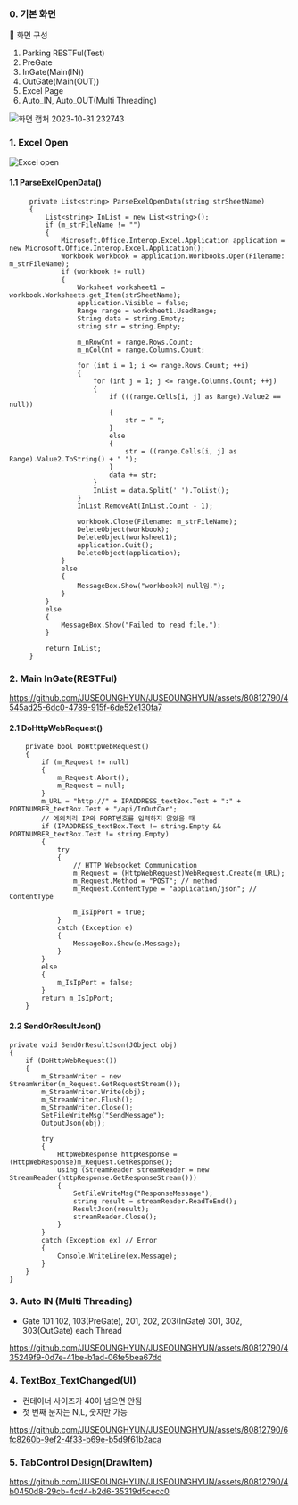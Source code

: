 ### 0. 기본 화면

📍 화면 구성
1. Parking RESTFul(Test)
2. PreGate
3. InGate(Main(IN))
4. OutGate(Main(OUT))
5. Excel Page
6. Auto_IN, Auto_OUT(Multi Threading)

![화면 캡처 2023-10-31 232743](https://github.com/JUSEOUNGHYUN/JUSEOUNGHYUN/assets/80812790/23cb2005-5dba-4344-acd1-f3da6e74fe13)

### 1. Excel Open

![Excel open](https://github.com/JUSEOUNGHYUN/JUSEOUNGHYUN/assets/80812790/ccd1d8a3-0e75-4f04-9d8d-1777c317a318)

#### 1.1 ParseExelOpenData()
         private List<string> ParseExelOpenData(string strSheetName)
         {
             List<string> InList = new List<string>();
             if (m_strFileName != "")
             {
                 Microsoft.Office.Interop.Excel.Application application = new Microsoft.Office.Interop.Excel.Application();
                 Workbook workbook = application.Workbooks.Open(Filename: m_strFileName);
                 if (workbook != null)
                 {
                     Worksheet worksheet1 = workbook.Worksheets.get_Item(strSheetName);
                     application.Visible = false;
                     Range range = worksheet1.UsedRange;
                     String data = string.Empty;
                     string str = string.Empty;
         
                     m_nRowCnt = range.Rows.Count;
                     m_nColCnt = range.Columns.Count;
         
                     for (int i = 1; i <= range.Rows.Count; ++i)
                     {
                         for (int j = 1; j <= range.Columns.Count; ++j)
                         {
                             if (((range.Cells[i, j] as Range).Value2 == null))
                             {
                                 str = " ";
                             }
                             else
                             {
                                 str = ((range.Cells[i, j] as Range).Value2.ToString() + " ");
                             }
                             data += str;
                         }
                         InList = data.Split(' ').ToList();
                     }
                     InList.RemoveAt(InList.Count - 1);
         
                     workbook.Close(Filename: m_strFileName);
                     DeleteObject(workbook);
                     DeleteObject(worksheet1);
                     application.Quit();
                     DeleteObject(application);
                 }
                 else
                 {
                     MessageBox.Show("workbook이 null임.");
                 }
             }
             else
             {
                 MessageBox.Show("Failed to read file.");
             }
         
             return InList;
         }
### 2. Main InGate(RESTFul)

https://github.com/JUSEOUNGHYUN/JUSEOUNGHYUN/assets/80812790/4545ad25-6dc0-4789-915f-6de52e130fa7

#### 2.1 DoHttpWebRequest()
        private bool DoHttpWebRequest()
        {
            if (m_Request != null)
            {
                m_Request.Abort();
                m_Request = null;
            }
            m_URL = "http://" + IPADDRESS_textBox.Text + ":" + PORTNUMBER_textBox.Text + "/api/InOutCar";
            // 예외처리 IP와 PORT번호를 입력하지 않았을 때
            if (IPADDRESS_textBox.Text != string.Empty && PORTNUMBER_textBox.Text != string.Empty)
            {
                try
                {
                    // HTTP Websocket Communication
                    m_Request = (HttpWebRequest)WebRequest.Create(m_URL);
                    m_Request.Method = "POST"; // method 
                    m_Request.ContentType = "application/json"; // ContentType

                    m_IsIpPort = true;
                }
                catch (Exception e)
                {
                    MessageBox.Show(e.Message);
                }
            }
            else
            {
                m_IsIpPort = false;
            }
            return m_IsIpPort;
        }


#### 2.2 SendOrResultJson()
    private void SendOrResultJson(JObject obj)
    {
        if (DoHttpWebRequest())
        {
            m_StreamWriter = new StreamWriter(m_Request.GetRequestStream());
            m_StreamWriter.Write(obj);
            m_StreamWriter.Flush();
            m_StreamWriter.Close();
            SetFileWriteMsg("SendMessage");
            OutputJson(obj);
    
            try
            {
                HttpWebResponse httpResponse = (HttpWebResponse)m_Request.GetResponse();
                using (StreamReader streamReader = new StreamReader(httpResponse.GetResponseStream()))
                {
                    SetFileWriteMsg("ResponseMessage");
                    string result = streamReader.ReadToEnd();
                    ResultJson(result);
                    streamReader.Close();
                }
            }
            catch (Exception ex) // Error
            {
                Console.WriteLine(ex.Message);
            }
        }
    }

### 3. Auto IN (Multi Threading)
- Gate 101 102, 103(PreGate), 201, 202, 203(InGate) 301, 302, 303(OutGate) each Thread

https://github.com/JUSEOUNGHYUN/JUSEOUNGHYUN/assets/80812790/435249f9-0d7e-41be-b1ad-06fe5bea67dd

### 4. TextBox_TextChanged(UI)
- 컨테이너 사이즈가 40이 넘으면 안됨
- 첫 번째 문자는 N,L, 숫자만 가능

https://github.com/JUSEOUNGHYUN/JUSEOUNGHYUN/assets/80812790/6fc8260b-9ef2-4f33-b69e-b5d9f61b2aca

### 5. TabControl Design(DrawItem)

https://github.com/JUSEOUNGHYUN/JUSEOUNGHYUN/assets/80812790/4b0450d8-29cb-4cd4-b2d6-35319d5cecc0
